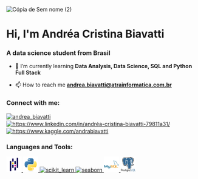 ![Cópia de Sem nome (2)](https://user-images.githubusercontent.com/72770754/187780621-f9cbd596-b974-4c68-b39d-66fb687898a2.png) <h1 align="left">Hi, I'm Andréa Cristina Biavatti</h1>
<h3 align="left">A data science student from Brasil</h3>

- 🌱 I’m currently learning **Data Analysis, Data Science, SQL and Python Full Stack**

- 📫 How to reach me **andrea.biavatti@atrainformatica.com.br**

<h3 align="left">Connect with me:</h3>
<p align="left">
<a href="https://twitter.com/andrea_biavatti" target="blank"><img align="center" src="https://raw.githubusercontent.com/rahuldkjain/github-profile-readme-generator/master/src/images/icons/Social/twitter.svg" alt="andrea_biavatti" height="30" width="40" /></a>
<a href="https://linkedin.com/in/https://www.linkedin.com/in/andréa-cristina-biavatti-79811a31/" target="blank"><img align="center" src="https://raw.githubusercontent.com/rahuldkjain/github-profile-readme-generator/master/src/images/icons/Social/linked-in-alt.svg" alt="https://www.linkedin.com/in/andréa-cristina-biavatti-79811a31/" height="30" width="40" /></a>
<a href="https://kaggle.com/https://www.kaggle.com/andrabiavatti" target="blank"><img align="center" src="https://raw.githubusercontent.com/rahuldkjain/github-profile-readme-generator/master/src/images/icons/Social/kaggle.svg" alt="https://www.kaggle.com/andrabiavatti" height="30" width="40" /></a>
</p>

<h3 align="left">Languages and Tools:</h3>
<p align="left"> <a href="https://pandas.pydata.org/" target="_blank" rel="noreferrer"> <img src="https://raw.githubusercontent.com/devicons/devicon/2ae2a900d2f041da66e950e4d48052658d850630/icons/pandas/pandas-original.svg" alt="pandas" width="40" height="40"/> </a> <a href="https://www.python.org" target="_blank" rel="noreferrer"> <img src="https://raw.githubusercontent.com/devicons/devicon/master/icons/python/python-original.svg" alt="python" width="40" height="40"/> </a> <a href="https://scikit-learn.org/" target="_blank" rel="noreferrer"> <img src="https://upload.wikimedia.org/wikipedia/commons/0/05/Scikit_learn_logo_small.svg" alt="scikit_learn" width="40" height="40"/> </a> <a href="https://seaborn.pydata.org/" target="_blank" rel="noreferrer"> <img src="https://seaborn.pydata.org/_images/logo-mark-lightbg.svg" alt="seaborn" width="40" height="40"/> </a> <a href="https://www.mysql.com/" target="_blank" rel="noreferrer"> <img src="https://raw.githubusercontent.com/devicons/devicon/master/icons/mysql/mysql-original-wordmark.svg" alt="mysql" width="40" height="40"/> </a> <a href="https://www.postgresql.org" target="_blank" rel="noreferrer"> <img src="https://raw.githubusercontent.com/devicons/devicon/master/icons/postgresql/postgresql-original-wordmark.svg" alt="postgresql" width="40" height="40"/> </a> </p></p>


